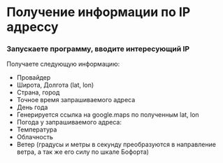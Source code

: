 # Получение информации по IP адрессу

### Запускаете программу, вводите интересующий IP
Получаете следующую информацию:
- Провайдер
- Широта, Долгота (lat, lon)
- Страна, город
- Точное время запрашиваемого адреса
- День года
- Генерируется ссылка на google.maps по полученным lat, lon
- Погода у запрашиваемого адреса:
- Температура
- Облачность
- Ветер (градусы и метры в секунду преобразуются в направление ветра, а так же его силу по шкале Бофорта)
